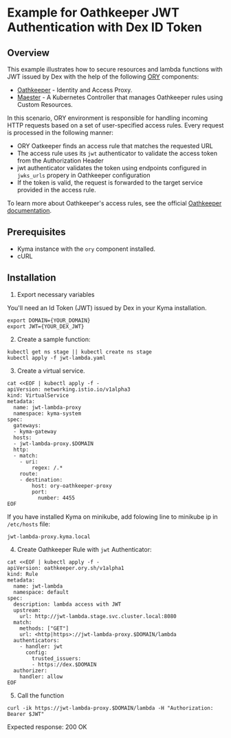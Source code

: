 # Example for Oathkeeper JWT Authentication with Dex ID Token

## Overview

This example illustrates how to secure resources and lambda functions with JWT issued by Dex with the help of the following [ORY](https://www.ory.sh/) components:
- [Oathkeeper](https://www.ory.sh/docs/oathkeeper/) - Identity and Access Proxy.
- [Maester](https://github.com/ory/oathkeeper-maester) - A Kubernetes Controller that manages Oathkeeper rules using Custom Resources.

In this scenario, ORY environment is responsible for handling incoming HTTP requests based on a set of user-specified access rules. Every request is processed in the following manner:

- ORY Oatkeeper finds an access rule that matches the requested URL
- The access rule uses its `jwt` authenticator to validate the access token from the Authorization Header
- jwt authenticator validates the token using endpoints configured in `jwks_urls` propery in  Oathkeeper configuration
- If the token is valid, the request is forwarded to the target service provided in the access rule.

To learn more about Oathkeeper's access rules, see the official [Oathkeeper documentation](https://www.ory.sh/docs/oathkeeper/api-access-rules).

## Prerequisites

- Kyma instance with the `ory` component installed.
- cURL

## Installation

1. Export necessary variables

You'll need an Id Token (JWT) issued by Dex in your Kyma installation.

```
export DOMAIN={YOUR_DOMAIN}
export JWT={YOUR_DEX_JWT}
```

2. Create a sample function:
```
kubectl get ns stage || kubectl create ns stage
kubectl apply -f jwt-lambda.yaml
```

3. Create a virtual service.
```
cat <<EOF | kubectl apply -f -
apiVersion: networking.istio.io/v1alpha3
kind: VirtualService
metadata:
  name: jwt-lambda-proxy
  namespace: kyma-system
spec:
  gateways:
  - kyma-gateway
  hosts:
  - jwt-lambda-proxy.$DOMAIN
  http:
  - match:
    - uri:
        regex: /.*
    route:
    - destination:
        host: ory-oathkeeper-proxy
        port:
          number: 4455
EOF
```

If you have installed Kyma on minikube, add folowing line to minikube ip in `/etc/hosts` file:
```
jwt-lambda-proxy.kyma.local
```

4. Create Oathkeeper Rule with `jwt` Authenticator:

```
cat <<EOF | kubectl apply -f -
apiVersion: oathkeeper.ory.sh/v1alpha1
kind: Rule
metadata:
  name: jwt-lambda
  namespace: default
spec:
  description: lambda access with JWT
  upstream:
    url: http://jwt-lambda.stage.svc.cluster.local:8080
  match:
    methods: ["GET"]
    url: <http|https>://jwt-lambda-proxy.$DOMAIN/lambda
  authenticators:
    - handler: jwt
      config:
        trusted_issuers:
        - https://dex.$DOMAIN
  authorizer:
    handler: allow
EOF
```

5. Call the function

```
curl -ik https://jwt-lambda-proxy.$DOMAIN/lambda -H "Authorization: Bearer $JWT"
```
Expected response: 200 OK

